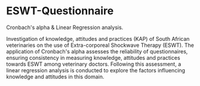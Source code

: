 # ESWT-Questionnaire
Cronbach's alpha &amp; Linear Regression analysis.

Investigation of knowledge, attitudes and practices (KAP) of South African veterinaries on the use of Extra-corporeal Shockwave Therapy (ESWT). 
The application of Cronbach's alpha assesses the reliability of questionnaires, ensuring consistency in measuring knowledge, attitudes and practices towards ESWT among veterinary doctors. Following this assessment, a linear regression analysis is conducted to explore the factors influencing knowledge and attitudes in this domain.
